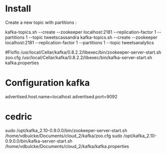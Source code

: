 # Install


Create a new topic with partitions :

kafka-topics.sh --create --zookeeper localhost:2181 --replication-factor 1 --partitions 1 --topic tweetscassandra
kafka-topics.sh --create --zookeeper localhost:2181 --replication-factor 1 --partitions 1 --topic tweetsanalytics

#Floflo
/usr/local/Cellar/kafka/0.8.2.2/libexec/bin/zookeeper-server-start.sh zoo.cfg 
/usr/local/Cellar/kafka/0.8.2.2/libexec/bin/kafka-server-start.sh kafka.properties


# Configuration kafka

advertised.host.name=localhost
advertised.port=9092

# cedric
sudo /opt/kafka_2.10-0.9.0.0/bin/zookeeper-server-start.sh /home/vdbulcke/Documents/cloud_2/kafka/zoo.cfg 
sudo /opt/kafka_2.10-0.9.0.0/bin/kafka-server-start.sh /home/vdbulcke/Documents/cloud_2/kafka/kafka.properties 


